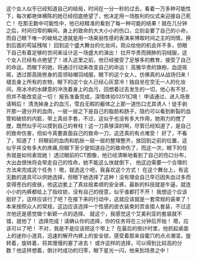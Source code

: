 这个女人似乎已经知道自己的结局，时间在一分一秒的过去，看着一万多种可能性下，每次都艳体横陈的她已经彻底绝望了，他决定用一场胜利的仪式来迎接自己死亡！
在那无数中可能性中，他已经精准的看到了每一种可能的结果！就在几分钟之后，时间归零的瞬间，身上的致命的大大小小的伤口，立刻会要了自己的小命，而自己眼下唯一的破局之道就是用一场美丽性感的表演来博取时间之主的同情，换到后面的苟延残喘！
回到这个盛大舞台的化妆间，观众给他的机会并不多，但眼下自己有着足够的世间来设计这一场盛大的演出！
拉开华贵而拥肿的羽绒服，这个女人已经有点绝望了！进入这里之前，他已经接受了足够多的教育，接受了自己的命运，而眼下的她，将通过行动来改变自己的命运！
高雅华贵的旗袍，血迹斑斑，透过那高挑修身的高领毡帽羽绒服，眼下的这个女人，仿佛真的从战场归来！褪去身上所有的衣物，眼下的这个女人已经心灰意冷！独自坐在空无一人的化妆间，用冰冷的水肆意的冲洗着身上的血污，回想着过去发生的一切，他心有不甘，但并不能改变这一切！
报告准备完成，深情体验0201幻境！
申请通过，进入场景请稍后！
清洗掉身上的血污，雪白无暇的躯体之上那一道伤口尤其诱人！徒手剥开那一道分开的血肉，一层一层之下是自己的脂肪和肠子，隐约可以看到断裂的血管和破损的内脏，带上真丝手套，不过，这似乎也没有多大作用，她用力的搅了搅，既然似乎可以摸到自己的脊柱！这一刀真够深的啊，尽管已经知道了，是自己的致命伤害，但如今真要直面自己的致命一刀，这还真的有点难受！
好了，不看了，知道了！
将眼前的血肉和肌肤一层一层的整理整齐，放回到之前的位置，这似乎并没有多大的疼痛,但眼下至少是知道自己的致命伤了，而这一次，眼下的任务就是如何表现她！
透过眼前的CT图像，他已经清晰地看到了自己的伤口分布，大出血很快将会带走自己的性命，她不能这么快就倒下， 他这边需要一个合理的方法来完成这个任务！
嗯，就选这个吧，我喜欢这个方式！
在这个舞台上，有这无数的道具可以供她选择，但眼下她选择了这种！没有理会自己早已因失血过多而变得苍白的皮肤，他这边套上了真丝般柔顺的安全裤，最新的科技就是牛逼，就连小小的内裤都给上了指纹锁，没有自己的授意，似乎谁都打不开！
我想这个应该挺好了，这样应该行了吧？在接下来的行动中，这就应该就是一套常规的装束了！本来按照众人的常规，这边应该选择一个性感的皮衣装束的赏金猎人套装，不过这次他还是感觉做个新颖一点的选择。
就这个，我感觉这个艾美利亚的套装就不错，就他了！
选择完成！请确认你的选择，你的任务将在三分钟后开始！
嗯，应该可以了吧！ 不对，我是不是应该把这个带上？
在最后的倒计时里，他抓起桌面上的迷你小道具，迅速的解开内裤上的安全锁，感受着那来自蜜穴的点点潮湿，旋转着，旋转着，将其慢慢的塞了进去！
或许这样的选择，可以得到比较高的分数？他这样想着，倒计时成功的归零，眼下星光一闪，他来到场景之中！